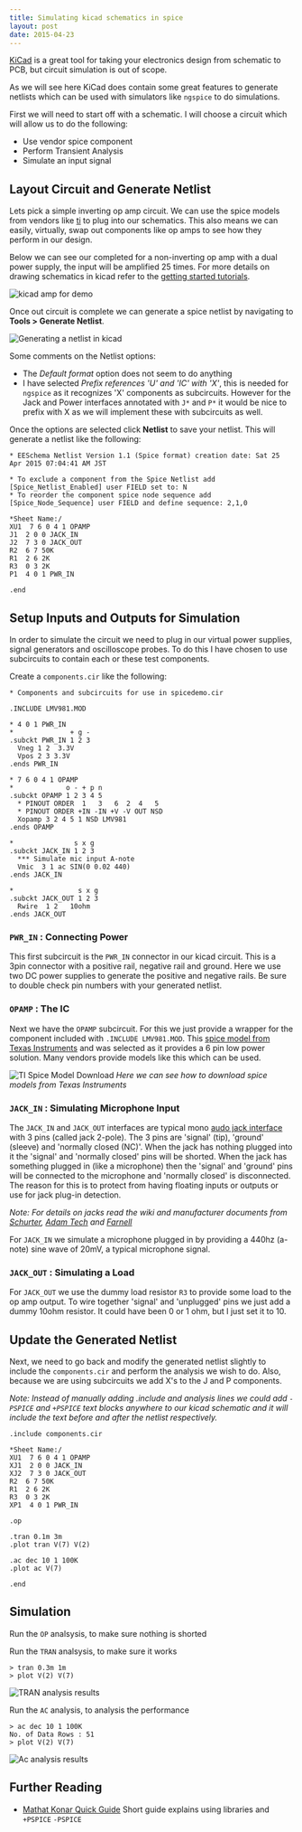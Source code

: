 ```yaml
---
title: Simulating kicad schematics in spice
layout: post
date: 2015-04-23
---
```


[KiCad](http://www.kicad-pcb.org) is a great tool for taking your electronics design from schematic to PCB, but circuit simulation is out of scope. 

As we will see here KiCad does contain some great features to generate netlists which can be used with simulators like `ngspice` to do simulations. 

First we will need to start off with a schematic. I will choose a circuit which will allow us to do the following:

- Use vendor spice component 
- Perform Transient Analysis
- Simulate an input signal

## Layout Circuit and Generate Netlist

Lets pick a simple inverting op amp circuit.  We can use the spice models from vendors like [ti](http://www.ti.com/) to plug into our schematics. This also means we can easily, virtually, swap out components like op amps to see how they perform in our design. 

Below we can see our completed for a non-inverting op amp with a dual power supply, the input will be amplified 25 times. For more details on drawing schematics in kicad refer to the [getting started tutorials](http://www.kicad-pcb.org/display/KICAD/Tutorials). 

![kicad amp for demo]({{site.url}}/content/kikcad-spicedemo-2015-04-23_07-56-40.png)

Once out circuit is complete we can generate a spice netlist by navigating to **Tools > Generate Netlist**. 

![Generating a netlist in kicad]({{site.url}}/content/kicad-spicedemo-netlist-2015-04-23_22-24-24.png)

Some comments on the Netlist options:

* The *Default format* option does not seem to do anything 
* I have selected *Prefix references 'U' and 'IC' with 'X'*, this is needed for `ngspice` as it recognizes 'X' components as subcircuits. However for the Jack and Power interfaces annotated with `J*` and `P*` it would be nice to prefix with X as we will implement these with subcircuits as well. 

Once the options are selected click **Netlist** to save your netlist. This will generate a netlist like the following:

```
* EESchema Netlist Version 1.1 (Spice format) creation date: Sat 25 Apr 2015 07:04:41 AM JST

* To exclude a component from the Spice Netlist add [Spice_Netlist_Enabled] user FIELD set to: N
* To reorder the component spice node sequence add [Spice_Node_Sequence] user FIELD and define sequence: 2,1,0

*Sheet Name:/
XU1  7 6 0 4 1 OPAMP            
J1  2 0 0 JACK_IN              
J2  7 3 0 JACK_OUT             
R2  6 7 50K             
R1  2 6 2K              
R3  0 3 2K              
P1  4 0 1 PWR_IN               

.end
```

## Setup Inputs and Outputs for Simulation

In order to simulate the circuit we need to plug in our virtual power supplies, signal generators and oscilloscope probes.  To do this I have chosen to use subcircuits to contain each or these test components. 

Create a `components.cir` like the following:

```
* Components and subcircuits for use in spicedemo.cir

.INCLUDE LMV981.MOD

* 4 0 1 PWR_IN
*              + g -     
.subckt PWR_IN 1 2 3
  Vneg 1 2  3.3V
  Vpos 2 3 3.3V
.ends PWR_IN

* 7 6 0 4 1 OPAMP
*             o - + p n
.subckt OPAMP 1 2 3 4 5
  * PINOUT ORDER  1   3   6  2  4   5
  * PINOUT ORDER +IN -IN +V -V OUT NSD
  Xopamp 3 2 4 5 1 NSD LMV981
.ends OPAMP

*               s x g
.subckt JACK_IN 1 2 3
  *** Simulate mic input A-note
  Vmic  3 1 ac SIN(0 0.02 440)
.ends JACK_IN

*                s x g
.subckt JACK_OUT 1 2 3
  Rwire  1 2   10ohm
.ends JACK_OUT

```
### `PWR_IN` : Connecting Power

This first subcircuit is the `PWR_IN` connector in our kicad circuit.  This is a 3pin connector with a positive rail, negative rail and ground.  Here we use two DC power supplies to generate the positive and negative rails.  Be sure to double check pin numbers with your generated netlist. 

### `OPAMP` : The IC

Next we have the `OPAMP` subcircuit. For this we just provide a wrapper for the component included with `.INCLUDE LMV981.MOD`.  This [spice model from Texas Instruments](http://www.ti.com/product/lmv981-n) and was selected as it provides a 6 pin low power solution.  Many vendors provide models like this which can be used.

![TI Spice Model Download]({{site.url}}/content/kicad-spicedemo-timodel.png)
*Here we can see how to download spice models from Texas Instruments*

### `JACK_IN` : Simulating Microphone Input 

The `JACK_IN` and `JACK_OUT` interfaces are typical mono [audo jack interface](http://en.wikipedia.org/wiki/Phone_connector_%28audio%29) with 3 pins (called jack 2-pole). The 3 pins are  'signal' (tip), 'ground' (sleeve) and 'normally closed (NC)'.  When the jack has nothing plugged into it the 'signal' and 'normally closed' pins will be shorted.  When the jack has something plugged in (like a microphone) then the 'signal' and 'ground' pins will be connected to the microphone and 'normally closed' is disconnected.  The reason for this is to protect from having floating inputs or outputs or use for jack plug-in detection. 

*Note: For details on jacks read the wiki and  manufacturer documents from  [Schurter](http://www.schurter.com/), [Adam Tech](http://www.adam-tech.com/) and [Farnell](http://www.farnell.com/)*

For `JACK_IN` we simulate a microphone plugged in by providing a 440hz (a-note) sine wave of 20mV, a typical microphone signal.

### `JACK_OUT` : Simulating a Load

For `JACK_OUT` we use the dummy load resistor `R3` to provide some load to the op amp output.  To wire together 'signal' and 'unplugged' pins we just add a dummy 10ohm resistor.  It could have been 0 or 1 ohm, but I just set it to 10. 

## Update the Generated Netlist

Next, we need to go back and modify the generated netlist slightly to include the `components.cir` and perform the analysis we wish to do. Also, because we are using subcircuits we add X's to the J and P components. 

*Note: Instead of manually adding .include and analysis lines we could add `-PSPICE` and `+PSPICE` text blocks anywhere to our kicad schematic and it will include the text before and after the netlist respectively.*

```
.include components.cir

*Sheet Name:/
XU1  7 6 0 4 1 OPAMP
XJ1  2 0 0 JACK_IN
XJ2  7 3 0 JACK_OUT
R2  6 7 50K
R1  2 6 2K
R3  0 3 2K
XP1  4 0 1 PWR_IN

.op

.tran 0.1m 3m
.plot tran V(7) V(2)

.ac dec 10 1 100K
.plot ac V(7)

.end 
```

## Simulation

Run the `OP` analsysis, to make sure nothing is shorted

Run the `TRAN` analsysis, to make sure it works

```
> tran 0.3m 1m
> plot V(2) V(7)
```

![TRAN analysis results]({{site.url}}/content/kicad-spicedemo-tran.png)

Run the `AC` analysis, to analysis the performance

```
> ac dec 10 1 100K
No. of Data Rows : 51
> plot V(2) V(7)
```

![Ac analysis results]({{site.url}}/content/kicad-spicedemo-ac.png)

## Further Reading

- [Mathat Konar Quick Guide](http://mithatkonar.com/wiki/doku.php/kicad:kicad_spice_quick_guide) Short guide explains using libraries and `+PSPICE` `-PSPICE`
